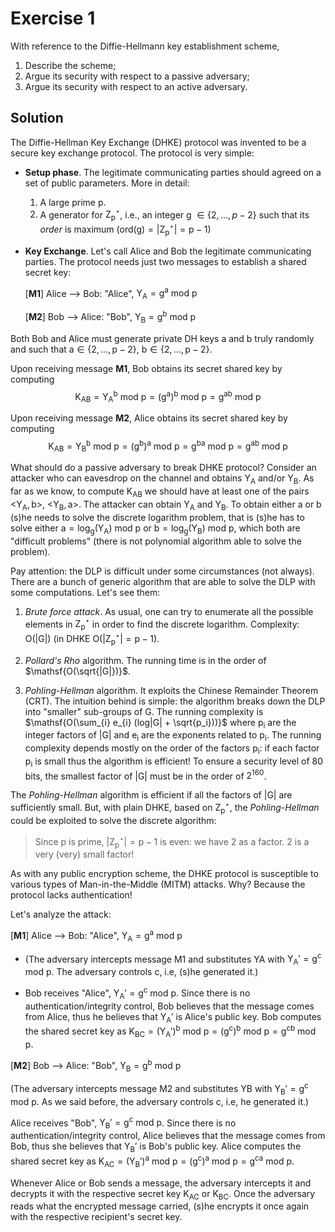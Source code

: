 # Exercise 1

With reference to the Diffie-Hellmann key establishment scheme,
1. Describe the scheme;
2. Argue its security with respect to a passive adversary;
3. Argue its security with respect to an active adversary.

## Solution

The Diffie-Hellman Key Exchange (DHKE) protocol was invented to be a secure key exchange protocol. The protocol is very simple:

- **Setup phase**. The legitimate communicating parties should agreed on a set of public parameters. More in detail:
    
    1. A large prime $\mathsf{p}$.
    2. A generator for $\mathsf{Z_{p}^{\star}}$, i.e., an integer $\mathsf{g} \text{ } \in \{2, ..., p-2\}$ such that its *order* is maximum ($\mathsf{ord(g) = |Z_{p}^{\star}| = p-1}$) 

- **Key Exchange**. Let's call Alice and Bob the legitimate communicating parties. The protocol needs just two messages to establish a shared secret key:
    
    [**M1**] Alice --> Bob: "Alice", $\mathsf{Y_{A} = g^a \text{ } mod \text{ } p}$
    
    [**M2**] Bob --> Alice: "Bob", $\mathsf{Y_{B} = g^b \text{ } mod \text{ } p}$

Both Bob and Alice must generate private DH keys $\mathsf{a}$ and $\mathsf{b}$ truly randomly and such that $\mathsf{a \in \{2, ..., p-2\}}$, $\mathsf{b \in \{2, ..., p-2\}}$.

Upon receiving message **M1**, Bob obtains its secret shared key by computing
$$\mathsf{K_{AB} = Y_{A}^b \text{ } mod \text{ } p = (g^a)^b \text{ } mod \text{ } p = g^{ab} \text{ } mod \text{ } p}$$

Upon receiving message **M2**, Alice obtains its secret shared key by computing $$\mathsf{K_{AB} = Y_{B}^b \text{ } mod \text{ } p = (g^b)^a \text{ } mod \text{ } p = g^{ba} \text{ } mod \text{ } p = g^{ab} \text{ } mod \text{ } p}$$

What should do a passive adversary to break DHKE protocol? Consider an attacker who can eavesdrop on the channel and obtains $\mathsf{Y_{A}}$ and/or $\mathsf{Y_{B}}$. As far as we know, to compute $\mathsf{K_{AB}}$ we should have at least one of the pairs <$\mathsf{Y_{A}, b}$>, <$\mathsf{Y_{B}, a}$>. The attacker can obtain $\mathsf{Y_{A}}$ and $\mathsf{Y_{B}}$. To obtain either $\mathsf{a}$ or $\mathsf{b}$ (s)he needs to solve the discrete logarithm problem, that is (s)he has to solve either $\mathsf{a = log_{g}(Y_{A}) \text{ } mod \text{ } p}$ or $\mathsf{b = log_{g}(Y_{B}) \text{ } mod \text{ } p}$, which both are "difficult problems" (there is not polynomial algorithm able to solve the problem).

Pay attention: the DLP is difficult under some circumstances (not always). There are a bunch of generic algorithm that are able to solve the DLP with some computations. Let's see them:

1. *Brute force attack*. As usual, one can try to enumerate all the possible elements in $\mathsf{Z_{p}^{\star}}$ in order to find the discrete logarithm. Complexity: $\mathsf{O(|G|)}$ (in DHKE $\mathsf{O(|Z_{p}^{\star}| = p-1}$).

2. *Pollard's Rho* algorithm. The running time is in the order of $\mathsf{O(\sqrt{|G|})}$.

3. *Pohling-Hellman* algorithm. It exploits the Chinese Remainder Theorem (CRT). The intuition behind is simple: the algorithm breaks down the DLP into "smaller" sub-groups of G. The running complexity is $\mathsf{O(\sum_{i} e_{i} (log|G| + \sqrt{p_i}))}$ where $\mathsf{p_{i}}$ are the integer factors of |G| and $\mathsf{e_{i}}$ are the exponents related to $\mathsf{p_{i}}$. The running complexity depends mostly on the order of the factors $\mathsf{p_{i}}$: if each factor $\mathsf{p_{i}}$ is small thus the algorithm is efficient! To ensure a security level of 80 bits, the smallest factor of |G| must be in the order of $\mathsf{2^{160}}$.

The *Pohling-Hellman* algorithm is efficient if all the factors of $\mathsf{|G|}$ are sufficiently small. But, with plain DHKE, based on $\mathsf{Z_{p}^{\star}}$, the *Pohling-Hellman* could be exploited to solve the discrete algorithm:

> Since $\mathsf{p}$ is prime, $\mathsf{|Z_{p}^{\star}| = p-1}$ is even: we have $\mathsf{2}$ as a factor. $\mathsf{2}$ is a very (very) small factor!

As with any public encryption scheme, the DHKE protocol is susceptible to various types of Man-in-the-Middle (MITM) attacks. Why? Because the protocol lacks authentication!

Let's analyze the attack:

[**M1**] Alice --> Bob: "Alice", $\mathsf{Y_{A} = g^a \text{ } mod \text{ } p}$
	
- (The adversary intercepts message M1 and substitutes YA with $\mathsf{Y_{A}' = g^c \text{ } mod \text{ } p}$. The adversary controls c, i.e, (s)he generated it.)
	 
- Bob receives "Alice", $\mathsf{Y_{A}' = g^c \text{ } mod \text{ } p}$. Since there is no authentication/integrity control, Bob believes that the message comes from Alice, thus he believes that $\mathsf{Y_{A}'}$ is Alice's public 	key. Bob computes the shared secret key as $\mathsf{K_{BC} = (Y_{A}')^b \text{ } mod \text{ } p = (g^c)^b \text{ } mod \text{ } p = g^{cb} \text{ } mod \text{ } p}$.
	
[**M2**] Bob --> Alice: "Bob", $\mathsf{Y_{B} = g^b \text{ } mod \text{ } p}$
	
(The adversary intercepts message M2 and substitutes YB with $\mathsf{Y_{B}' = g^c \text{ } mod \text{ } p}$. As we said before, the adversary controls c, i.e, he generated it.)
	 
Alice receives "Bob", $\mathsf{Y_{B}' = g^c \text{ } mod \text{ } p}$. Since there is no authentication/integrity control, Alice believes that the message comes from Bob, thus she believes that $\mathsf{Y_{B}'}$ is Bob's public key. Alice computes the shared secret key as $\mathsf{K_{AC} = (Y_{B}')^a \text{ } mod \text{ } p = (g^c)^a \text{ } mod \text{ } p = g^{ca} \text{ } mod \text{ } p}$.
						
Whenever Alice or Bob sends a message, the adversary intercepts it and decrypts it with the respective secret key $\mathsf{K_{AC}}$ or $\mathsf{K_{BC}}$. Once the adversary reads what the encrypted message carried, (s)he encrypts it once again with the respective recipient's secret key.
